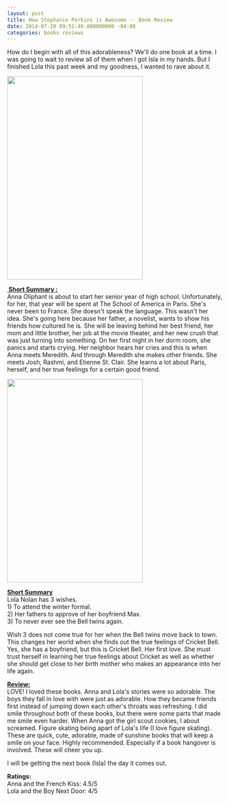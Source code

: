 ```yaml
---
layout: post
title: How Stephanie Perkins is Awesome -- Book Review
date: 2014-07-20 09:51:40.000000000 -04:00
categories: books reviews
---
```

<p>How do I begin with all of this adorableness? We'll do one book at a time. I was going to wait to review all of them when I got Isla in my hands. But I finished Lola this past week and my goodness, I wanted to rave about it.</p>
<p><img class="alignnone" src="http://images.abovethetreeline.com/ea/PP/images/jacket_covers/original/9780142419403.jpg?width=1000" alt="" width="317" height="475" /></p>
<p><span style="text-decoration:underline;"><strong> Short Summary :<br />
</strong></span>Anna Oliphant is about to start her senior year of high school. Unfortunately, for her, that year will be spent at The School of America in Paris. She's never been to France. She doesn't speak the language. This wasn't her idea. She's going here because her father, a novelist, wants to show his friends how cultured he is. She will be leaving behind her best friend, her mom and little brother, her job at the movie theater, and her new crush that was just turning into something. On her first night in her dorm room, she panics and starts crying. Her neighbor hears her cries and this is when Anna meets Meredith. And through Meredith she makes other friends. She meets Josh, Rashmi, and Etienne St. Clair. She learns a lot about Paris, herself, and her true feelings for a certain good friend.</p>
<p><img class="alignnone" src="http://images.abovethetreeline.com/ea/PP/images/jacket_covers/original/9780142422014.jpg?width=1000" alt="" width="317" height="475" /></p>
<p><span style="text-decoration:underline;"><strong>Short Summary</strong></span><br />
Lola Nolan has 3 wishes.<br />
1) To attend the winter formal.<br />
2) Her fathers to approve of her boyfriend Max.<br />
3) To never ever see the Bell twins again.</p>
<p>Wish 3 does not come true for her when the Bell twins move back to town. This changes her world when she finds out the true feelings of Cricket Bell. Yes, she has a boyfriend, but this is Cricket Bell. Her first love. She must trust herself in learning her true feelings about Cricket as well as whether she should get close to her birth mother who makes an appearance into her life again.</p>
<p><span style="text-decoration:underline;"><strong>Review:<br />
</strong></span>LOVE! I loved these books. Anna and Lola's stories were so adorable. The boys they fall in love with were just as adorable. How they became friends first instead of jumping down each other's throats was refreshing. I did smile throughout both of these books, but there were some parts that made me smile even harder. When Anna got the girl scout cookies, I about screamed. Figure skating being apart of Lola's life (I love figure skating). These are quick, cute, adorable, made of sunshine books that will keep a smile on your face. Highly recommended. Especially if a book hangover is involved. These will cheer you up.</p>
<p>I will be getting the next book (Isla) the day it comes out.</p>
<p><strong>Ratings:</strong><br />
Anna and the French Kiss: 4.5/5<br />
Lola and the Boy Next Door: 4/5</p>
<p>&nbsp;</p>
<p>&nbsp;</p>
